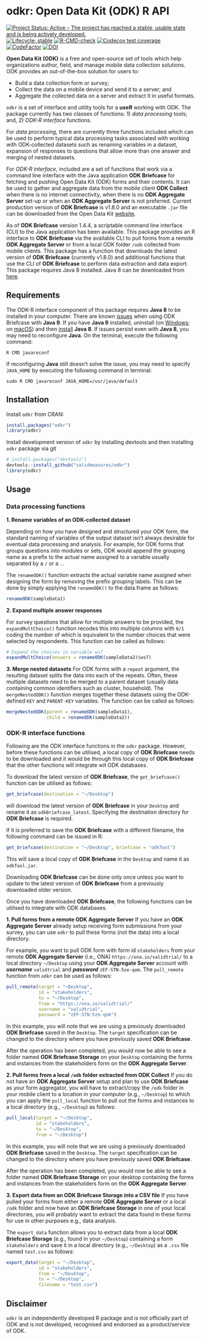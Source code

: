 
<!-- README.md is generated from README.Rmd. Please edit that file -->

# odkr: Open Data Kit (ODK) R API

<!-- badges: start -->

[![Project Status: Active – The project has reached a stable, usable
state and is being actively
developed.](http://www.repostatus.org/badges/latest/active.svg)](http://www.repostatus.org/#active)
[![Lifecycle:
stable](https://img.shields.io/badge/lifecycle-stable-brightgreen.svg)](https://lifecycle.r-lib.org/articles/stages.html#stable)
[![R-CMD-check](https://github.com/rapidsurveys/odkr/actions/workflows/R-CMD-check.yaml/badge.svg)](https://github.com/rapidsurveys/odkr/actions/workflows/R-CMD-check.yaml)
[![Codecov test
coverage](https://codecov.io/gh/rapidsurveys/odkr/branch/main/graph/badge.svg)](https://app.codecov.io/gh/rapidsurveys/odkr?branch=main)
[![CodeFactor](https://www.codefactor.io/repository/github/rapidsurveys/odkr/badge)](https://www.codefactor.io/repository/github/rapidsurveys/odkr)
[![DOI](https://zenodo.org/badge/DOI/10.5281/zenodo.1170514.svg)](https://doi.org/10.5281/zenodo.1170514)
<!-- badges: end -->

**Open Data Kit (ODK)** is a free and open-source set of tools which
help organizations author, field, and manage mobile data collection
solutions. ODK provides an out-of-the-box solution for users to:

- Build a data collection form or survey;
- Collect the data on a mobile device and send it to a server; and
- Aggregate the collected data on a server and extract it in useful
  formats.

`odkr` is a set of interface and utility tools for a **useR** working
with ODK. The package currently has two classes of functions: 1) *data
processing* tools; and, 2) *ODK-R interface* functions.

For *data processing*, there are currently three functions included
which can be used to perform typical data processing tasks associated
with working with ODK-collected datasets such as renaming variables in a
dataset, expansion of responses to questions that allow more than one
answer and merging of nested datasets.

For *ODK-R interface*, included are a set of functions that work via a
command line interface with the Java application **ODK Briefcase** for
fetching and pushing Open Data Kit (ODK) forms and their contents. It
can be used to gather and aggregate data from the mobile client **ODK
Collect** when there is no internet connectivity, when there is no **ODK
Aggregate Server** set-up or when an **ODK Aggregate Server** is not
preferred. Current production version of **ODK Briefcase** is v1.8.0 and
an executable `.jar` file can be downloaded from the Open Data Kit
[website](https://opendatakit.org/use/briefcase/).

As of **ODK Briefcase** version 1.4.4, a scriptable command line
interface (CLI) to the Java application has been available. This package
provides an R interface to **ODK Briefcase** via the available CLI to
pull forms from a remote **ODK Aggregate Server** or from a local ODK
folder `/odk` collected from mobile clients. This package has a function
that downloads the latest version of **ODK Briefcase** (currently
v1.8.0) and additional functions that use the CLI of **ODK Briefcase**
to perform data extraction and data export. This package requires Java 8
installed. Java 8 can be downloaded from
[here](https://java.com/en/download/).

## Requirements

The ODK-R interface component of this package requires **Java 8** to be
installed in your computer. There are known
[issues](https://forum.opendatakit.org/t/odk-briefcase-not-running-with-jdk-9/10201)
when using ODK Briefcase with **Java 9**. If you have **Java 9**
installed, uninstall (on
[Windows](https://www.java.com/en/download/help/uninstall_java.xml); on
[macOS](https://www.java.com/en/download/help/mac_uninstall_java.xml))
and then [install](https://java.com/en/download/) **Java 8**. If issues
persist even with **Java 8**, you may need to reconfigure **Java**. On
the terminal, execute the following command:

``` shell
R CMD javareconf
```

If reconfiguring **Java** still doesn’t solve the issue, you may need to
specify `JAVA_HOME` by executing the following command in terminal:

``` shell
sudo R CMD javareconf JAVA_HOME=/usr/java/default
```

## Installation

Install `odkr` from CRAN:

``` r
install.packages("odkr")
library(odkr)
```

Install development version of `odkr` by installing devtools and then
installing `odkr` package via git

``` r
# install.packages("devtools")
devtools::install_github("validmeasures/odkr")
library(odkr)
```

## Usage

### Data processing functions

**1. Rename variables of an ODK-collected dataset**

Depending on how you have designed and structured your ODK form, the
standard naming of variables of the output dataset isn’t always
desirable for eventual data processing and analysis. For example, for
ODK forms that groups questions into modules or sets, ODK would append
the grouping name as a prefix to the actual name assigned to a variable
usually separated by a `/` or a `.`.

The `renameODK()` function extracts the actual variable name assigned
when designing the form by removing the prefix grouping labels. This can
be done by simply applying the `renameODK()` to the data.frame as
follows:

``` r
renameODK(sampleData1)
```

**2. Expand multiple answer responses**

For survey questions that allow for multiple answers to be provided, the
`expandMultChoice()` function recodes this into multiple columns with
`0/1` coding the number of which is equivalent to the number choices
that were selected by respondents. This function can be called as
follows:

``` r
# Expand the choices in variable ws7
expandMultChoice(answers = renameODK(sampleData2)$ws7)
```

**3. Merge nested datasets** For ODK forms with a `repeat` argument, the
resulting dataset splits the data into each of the repeats. Often, these
multiple datasets need to be merged to a parent dataset (usually data
containing common identifiers such as cluster, household). The
`mergeNestedODK()` function merges together these datasets using the
ODK-defined `KEY` and `PARENT-KEY` variables. The function can be called
as follows:

``` r
mergeNestedODK(parent = renameODK(sampleData1),
               child = renameODK(sampleData2))
```

### ODK-R interface functions

Following are the ODK interface functions in the `odkr` package.
However, before these functions can be utilised, a local copy of **ODK
Briefcase** needs to be downloaded and it would be through this local
copy of **ODK Briefcase** that the other functions will integrate wit
ODK databases.

To download the latest version of **ODK Briefcase**, the
`get_briefcase()` function can be utilised as follows:

``` r
get_briefcase(destination = "~/Desktop")
```

will download the latest version of **ODK Briefcase** in your `Desktop`
and rename it as `odkBriefcase_latest`. Specifying the destination
directory for **ODK Briefcase** is required.

If it is preferred to save the **ODK Briefcase** with a different
filename, the following command can be issued in R:

``` r
get_briefcase(destination = "~/Desktop", briefcase = "odkTool")
```

This will save a local copy of **ODK Briefcase** in the `Desktop` and
name it as `odkTool.jar`.

Downloading **ODK Briefcase** can be done only once unless you want to
update to the latest version of **ODK Briefcase** from a previously
downloaded older version.

Once you have downloaded **ODK Briefcase**, the following functions can
be utilised to integrate with ODK databases.

**1. Pull forms from a remote ODK Aggregate Server** If you have an
**ODK Aggregate Server** already setup receiving form submissions from
your survey, you can use `odkr` to pull these forms (not the data) into
a local directory.

For example, you want to pull ODK form with form id `stakeholders` from
your remote **ODK Aggregate Server** (i.e., ONA)
`https://ona.io/validtrial/` to a local directory `~/Desktop` using your
**ODK Aggregate Server** account with ***username*** `validtrial` and
***password*** `zEF-STN-5ze-qom`. The `pull_remote` function from `odkr`
can be used as follows:

``` r
pull_remote(target = "~Desktop",
            id = "stakeholders",
            to = "~/Desktop",
            from = "https://ona.io/validtrial/"
            username = "validtrial",
            password = "zEF-STN-5ze-qom")
```

In this example, you will note that we are using a previously downloaded
**ODK Briefcase** saved in the `Desktop`. The `target` specification can
be changed to the directory where you have previously saved **ODK
Briefcase**.

After the operation has been completed, you would now be able to see a
folder named **ODK Briefcase Storage** on your `Desktop` containing the
forms and instances from the stakeholders form on the **ODK Aggregate
Server**.

**2. Pull forms from a local `/odk` folder extracted from ODK Collect**
If you do not have an **ODK Aggregate Server** setup and plan to use
**ODK Briefcase** as your form aggregator, you will have to extract/copy
the `/odk` folder in your mobile client to a location in your computer
(e.g., `~/Desktop`) to which you can apply the `pull_local` function to
pull out the forms and instances to a local directory (e.g.,
`~/Desktop`) as follows:

``` r
pull_local(target = "~/Desktop",
           id = "stakeholders",
           to = "~/Desktop",
           from = "~/Desktop")
```

In this example, you will note that we are using a previously downloaded
**ODK Briefcase** saved in the `Desktop`. The `target` specification can
be changed to the directory where you have previously saved **ODK
Briefcase**.

After the operation has been completed, you would now be able to see a
folder named **ODK Briefcase Storage** on your desktop containing the
forms and instances from the stakeholders form on the **ODK Aggregate
Server**.

**3. Export data from an ODK Briefcase Storage into a CSV file** If you
have pulled your forms from either a remote **ODK Aggregate Server** or
a local `/odk` folder and now have an **ODK Briefcase Storage** in one
of your local directories, you will probably want to extract the data
found in these forms for use in other purposes e.g., data analysis.

The `export_data` function allows you to extract data from a local **ODK
Briefcase Storage** (e.g., found in your `~/Desktop`) containing a form
`stakeholders` and save it in a local directory (e.g., `~/Desktop`) as a
`.csv` file named `test.csv` as follows:

``` r
export_data(target = "~/Desktop",
            id = "stakeholders",
            from = "~/Desktop",
            to = "~/Desktop",
            filename = "test.csv")
```

## Disclaimer

`odkr` is an independently developed R package and is not officially
part of ODK and is not developed, recognised and endorsed as a
product/service of ODK.
